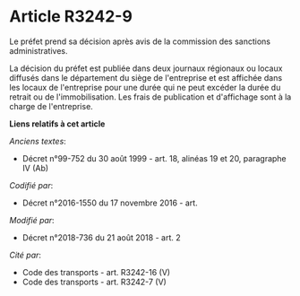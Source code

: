 # Article R3242-9

Le préfet prend sa décision après avis de la commission des sanctions administratives.

La décision du préfet est publiée dans deux journaux régionaux ou locaux diffusés dans le département du siège de
l'entreprise et est affichée dans les locaux de l'entreprise pour une durée qui ne peut excéder la durée du retrait ou de
l'immobilisation. Les frais de publication et d'affichage sont à la charge de l'entreprise.

**Liens relatifs à cet article**

_Anciens textes_:

  - Décret n°99-752 du 30 août 1999 - art. 18, alinéas 19 et 20, paragraphe IV  (Ab)

_Codifié par_:

  - Décret n°2016-1550 du 17 novembre 2016 - art.

_Modifié par_:

  - Décret n°2018-736 du 21 août 2018 - art. 2

_Cité par_:

  - Code des transports - art. R3242-16 (V)
  - Code des transports - art. R3242-7 (V)
